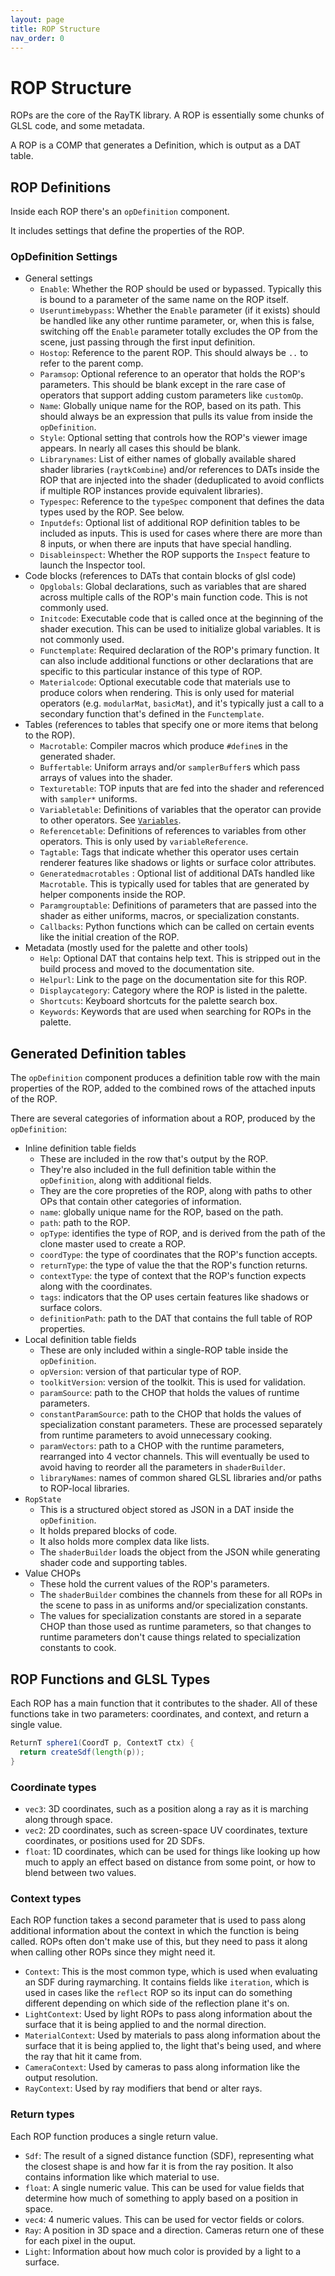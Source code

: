 ```yaml
---
layout: page
title: ROP Structure
nav_order: 0
---
```


# ROP Structure

ROPs are the core of the RayTK library. A ROP is essentially some chunks of GLSL code, and some metadata.

A ROP is a COMP that generates a Definition, which is output as a DAT table.

## ROP Definitions

Inside each ROP there's an `opDefinition` component.

It includes settings that define the properties of the ROP.

### OpDefinition Settings

* General settings
  * `Enable`: Whether the ROP should be used or bypassed. Typically this is bound to a parameter of the same name on the ROP itself.
  * `Useruntimebypass`: Whether the `Enable` parameter (if it exists) should be handled like any other runtime parameter, or, when this is false, switching off the `Enable` parameter totally excludes the OP from the scene, just passing through the first input definition.
  * `Hostop`: Reference to the parent ROP. This should always be `..` to refer to the parent comp.
  * `Paramsop`: Optional reference to an operator that holds the ROP's parameters. This should be blank except in the rare case of operators that support adding custom parameters like `customOp`.
  * `Name`: Globally unique name for the ROP, based on its path. This should always be an expression that pulls its value from inside the `opDefinition`.
  * `Style`: Optional setting that controls how the ROP's viewer image appears. In nearly all cases this should be blank.
  * `Librarynames`: List of either names of globally available shared shader libraries (`raytkCombine`) and/or references to DATs inside the ROP that are injected into the shader (deduplicated to avoid conflicts if multiple ROP instances provide equivalent libraries).
  * `Typespec`: Reference to the `typeSpec` component that defines the data types used by the ROP. See below.
  * `Inputdefs`: Optional list of additional ROP definition tables to be included as inputs. This is used for cases where there are more than 8 inputs, or when there are inputs that have special handling.
  * `Disableinspect`: Whether the ROP supports the `Inspect` feature to launch the Inspector tool.
* Code blocks (references to DATs that contain blocks of glsl code)
  * `Opglobals`: Global declarations, such as variables that are shared across multiple calls of the ROP's main function code. This is not commonly used.
  * `Initcode`: Executable code that is called once at the beginning of the shader execution. This can be used to initialize global variables. It is not commonly used.
  * `Functemplate`: Required declaration of the ROP's primary function. It can also include additional functions or other declarations that are specific to this particular instance of this type of ROP.
  * `Materialcode`: Optional executable code that materials use to produce colors when rendering. This is only used for material operators (e.g. `modularMat`, `basicMat`), and it's typically just a call to a secondary function that's defined in the `Functemplate`.
* Tables (references to tables that specify one or more items that belong to the ROP).
  * `Macrotable`: Compiler macros which produce `#define`s in the generated shader.
  * `Buffertable`: Uniform arrays and/or `samplerBuffer`s which pass arrays of values into the shader.
  * `Texturetable`: TOP inputs that are fed into the shader and referenced with `sampler*` uniforms.
  * `Variabletable`: Definitions of variables that the operator can provide to other operators. See [`Variables`](/raytk/development/variables/).
  * `Referencetable`: Definitions of references to variables from other operators. This is only used by `variableReference`.
  * `Tagtable`: Tags that indicate whether this operator uses certain renderer features like shadows or lights or surface color attributes.
  * `Generatedmacrotables` : Optional list of additional DATs handled like `Macrotable`. This is typically used for tables that are generated by helper components inside the ROP.
  * `Paramgrouptable`: Definitions of parameters that are passed into the shader as either uniforms, macros, or specialization constants.
  * `Callbacks`: Python functions which can be called on certain events like the initial creation of the ROP.
* Metadata (mostly used for the palette and other tools)
  * `Help`: Optional DAT that contains help text. This is stripped out in the build process and moved to the documentation site.
  * `Helpurl`: Link to the page on the documentation site for this ROP.
  * `Displaycategory`: Category where the ROP is listed in the palette.
  * `Shortcuts`: Keyboard shortcuts for the palette search box.
  * `Keywords`: Keywords that are used when searching for ROPs in the palette.

## Generated Definition tables

The `opDefinition` component produces a definition table row with the main properties of the ROP, added to the combined rows of the attached inputs of the ROP.

There are several categories of information about a ROP, produced by the `opDefinition`:

* Inline definition table fields
  * These are included in the row that's output by the ROP.
  * They're also included in the full definition table within the `opDefinition`, along with additional fields.
  * They are the core propreties of the ROP, along with paths to other OPs that contain other categories of information.
  * `name`: globally unique name for the ROP, based on the path.
  * `path`: path to the ROP.
  * `opType`: identifies the type of ROP, and is derived from the path of the clone master used to create a ROP.
  * `coordType`: the type of coordinates that the ROP's function accepts.
  * `returnType`: the type of value the that the ROP's function returns.
  * `contextType`: the type of context that the ROP's function expects along with the coordinates.
  * `tags`: indicators that the OP uses certain features like shadows or surface colors.
  * `definitionPath`: path to the DAT that contains the full table of ROP properties.
* Local definition table fields
  * These are only included within a single-ROP table inside the `opDefinition`.
  * `opVersion`: version of that particular type of ROP.
  * `toolkitVersion`: version of the toolkit. This is used for validation.
  * `paramSource`: path to the CHOP that holds the values of runtime parameters.
  * `constantParamSource`: path to the CHOP that holds the values of specialization constant parameters. These are processed separately from runtime parameters to avoid unnecessary cooking.
  * `paramVectors`: path to a CHOP with the runtime parameters, rearranged into 4 vector channels. This will eventually be used to avoid having to reorder all the parameters in `shaderBuilder`.
  * `libraryNames`: names of common shared GLSL libraries and/or paths to ROP-local libraries.
* `RopState`
  * This is a structured object stored as JSON in a DAT inside the `opDefinition`.
  * It holds prepared blocks of code.
  * It also holds more complex data like lists.
  * The `shaderBuilder` loads the object from the JSON while generating shader code and supporting tables.
* Value CHOPs
  * These hold the current values of the ROP's parameters.
  * The `shaderBuilder` combines the channels from these for all ROPs in the scene to pass in as uniforms and/or specialization constants.
  * The values for specialization constants are stored in a separate CHOP than those used as runtime parameters, so that changes to runtime parameters don't cause things related to specialization constants to cook.

## ROP Functions and GLSL Types

Each ROP has a main function that it contributes to the shader. All of these functions take in two parameters: coordinates, and context, and return a single value.

```glsl
ReturnT sphere1(CoordT p, ContextT ctx) {
  return createSdf(length(p));
}
```

### Coordinate types

* `vec3`: 3D coordinates, such as a position along a ray as it is marching along through space.
* `vec2`: 2D coordinates, such as screen-space UV coordinates, texture coordinates, or positions used for 2D SDFs.
* `float`: 1D coordinates, which can be used for things like looking up how much to apply an effect based on distance from some point, or how to blend between two values.

### Context types

Each ROP function takes a second parameter that is used to pass along additional information about the context in which the function is being called. ROPs often don't make use of this, but they need to pass it along when calling other ROPs since they might need it.

* `Context`: This is the most common type, which is used when evaluating an SDF during raymarching. It contains fields like `iteration`, which is used in cases like the `reflect` ROP so its input can do something different depending on which side of the reflection plane it's on.
* `LightContext`: Used by light ROPs to pass along information about the surface that it is being applied to and the normal direction.
* `MaterialContext`: Used by materials to pass along information about the surface that it is being applied to, the light that's being used, and where the ray that hit it came from.
* `CameraContext`: Used by cameras to pass along information like the output resolution.
* `RayContext`: Used by ray modifiers that bend or alter rays.

### Return types

Each ROP function produces a single return value.

* `Sdf`: The result of a signed distance function (SDF), representing what the closest shape is and how far it is from the ray position. It also contains information like which material to use.
* `float`: A single numeric value. This can be used for value fields that determine how much of something to apply based on a position in space.
* `vec4`: 4 numeric values. This can be used for vector fields or colors.
* `Ray`: A position in 3D space and a direction. Cameras return one of these for each pixel in the ouput.
* `Light`: Information about how much color is provided by a light to a surface.

